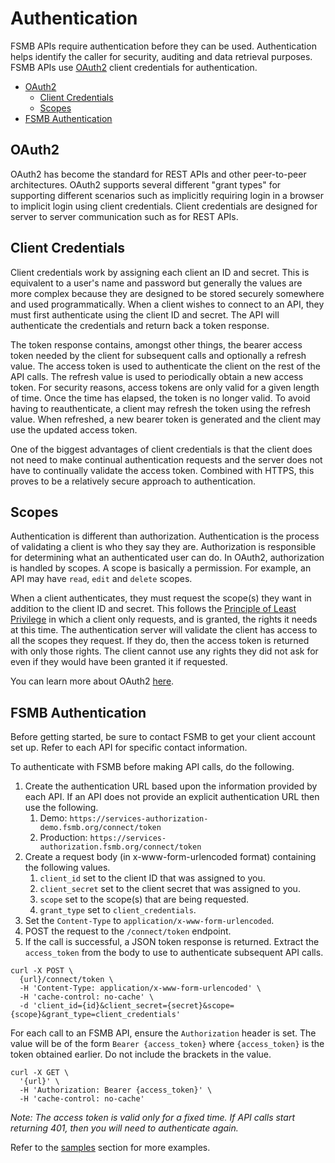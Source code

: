 # Authentication

FSMB APIs require authentication before they can be used. Authentication helps identify the caller for security, auditing and data retrieval purposes. FSMB APIs use [OAuth2](https://oauth.net/2/) client credentials for authentication.

- [OAuth2](#oauth2)
  - [Client Credentials](#client-credentials)
  - [Scopes](#scopes)
- [FSMB Authentication](#fsmb-authentication)

## OAuth2

OAuth2 has become the standard for REST APIs and other peer-to-peer architectures. OAuth2 supports several different "grant types" for supporting different scenarios such as implicitly requiring login in a browser to implicit login using client credentials. Client credentials are designed for server to server communication such as for REST APIs.

## Client Credentials

Client credentials work by assigning each client an ID and secret. This is equivalent to a user's name and password but generally the values are more complex because they are designed to be stored securely somewhere and used programmatically. When a client wishes to connect to an API, they must first authenticate using the client ID and secret. The API will authenticate the credentials and return back a token response. 

The token response contains, amongst other things, the bearer access token needed by the client for subsequent calls and optionally a refresh value. The access token is used to authenticate the client on the rest of the API calls. The refresh value is used to periodically obtain a new access token. For security reasons, access tokens are only valid for a given length of time. Once the time has elapsed, the token is no longer valid. To avoid having to reauthenticate, a client may refresh the token using the refresh value. When refreshed, a new bearer token is generated and the client may use the updated access token.

One of the biggest advantages of client credentials is that the client does not need to make continual authentication requests and the server does not have to continually validate the access token. Combined with HTTPS, this proves to be a relatively secure approach to authentication.

## Scopes

Authentication is different than authorization. Authentication is the process of validating a client is who they say they are. Authorization is responsible for determining what an authenticated user can do. In OAuth2, authorization is handled by scopes. A scope is basically a permission. For example, an API may have `read`, `edit` and `delete` scopes. 

When a client authenticates, they must request the scope(s) they want in addition to the client ID and secret. This follows the [Principle of Least Privilege](https://en.wikipedia.org/wiki/Principle_of_least_privilege) in which a client only requests, and is granted, the rights it needs at this time. The authentication server will validate the client has access to all the scopes they request. If they do, then the access token is returned with only those rights. The client cannot use any rights they did not ask for even if they would have been granted it if requested.

You can learn more about OAuth2 [here](https://oauth.net/2/).

## FSMB Authentication

Before getting started, be sure to contact FSMB to get your client account set up. Refer to each API for specific contact information.

To authenticate with FSMB before making API calls, do the following.

1. Create the authentication URL based upon the information provided by each API. If an API does not provide an explicit authentication URL then use the following.
   1. Demo: `https://services-authorization-demo.fsmb.org/connect/token`
   2. Production: `https://services-authorization.fsmb.org/connect/token`
3. Create a request body (in x-www-form-urlencoded format) containing the following values.
   1. `client_id` set to the client ID that was assigned to you.
   1. `client_secret` set to the client secret that was assigned to you.
   1. `scope` set to the scope(s) that are being requested.
   1. `grant_type` set to `client_credentials`.
4. Set the `Content-Type` to `application/x-www-form-urlencoded`.
5. POST the request to the `/connect/token` endpoint.
6. If the call is successful, a JSON token response is returned. Extract the `access_token` from the body to use to authenticate subsequent API calls.

```shell
curl -X POST \
  {url}/connect/token \
  -H 'Content-Type: application/x-www-form-urlencoded' \
  -H 'cache-control: no-cache' \
  -d 'client_id={id}&client_secret={secret}&scope={scope}&grant_type=client_credentials'
```

For each call to an FSMB API, ensure the `Authorization` header is set. The value will be of the form `Bearer {access_token}` where `{access_token}` is the token obtained earlier. Do not include the brackets in the value.

```shell
curl -X GET \
  '{url}' \
  -H 'Authorization: Bearer {access_token}' \  
  -H 'cache-control: no-cache'
```

*Note: The access token is valid only for a fixed time. If API calls start returning 401, then you will need to authenticate again.*

Refer to the [samples](../samples) section for more examples.

